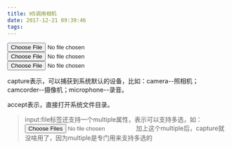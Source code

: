 ```yaml
---
title: H5调用相机
date: 2017-12-21 09:39:46
tags:
---
```


<input type="file" accept="image/*" capture="camera">

<input type="file" accept="video/*" capture="camcorder">

<input type="file" accept="audio/*" capture="microphone">

capture表示，可以捕获到系统默认的设备，比如：camera--照相机；camcorder--摄像机；microphone--录音。

accept表示，直接打开系统文件目录。

> input:file标签还支持一个multiple属性，表示可以支持多选，如：<input type="file" accept="image/*" multiple>加上这个multiple后，capture就没啥用了，因为multiple是专门用来支持多选的
